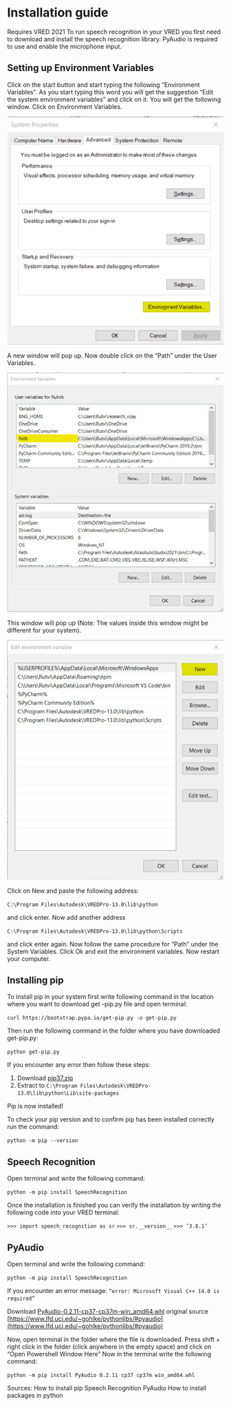 # Installation guide

Requires VRED 2021
To run speech recognition in your VRED you first need to download and install the speech recognition library. 
PyAudio is required to use and enable the microphone input.

## Setting up Environment Variables 
Click on the start button and start typing the following “Environment Variables”. As you start typing this word you will get the suggestion “Edit the system environment variables” and click on it. 
You will get the following window.
Click on Environment Variables.

![](images/X_System_Properties.png)

A new window will pop up. Now double click on the “Path” under the User Variables. 

![](images/X_Env_Variables.png)

This window will pop up (Note: The values inside this window might be different for your system). 


![](images/X_Edit_Env_Variables.png)

Click on New and paste the following address:

`C:\Program Files\Autodesk\VREDPro-13.0\lib\python`

and click enter. Now add another address 

`C:\Program Files\Autodesk\VREDPro-13.0\lib\python\Scripts` 

and click enter again. Now follow the same procedure for “Path” under the System Variables. 
Click Ok and exit the environment variables. Now restart your computer. 


## Installing pip

To install pip in your system first write following command in the location where you want to download get -pip.py file and open terminal:

`curl https://bootstrap.pypa.io/get-pip.py -o get-pip.py`

Then run the following command in the folder where you have downloaded get-pip.py:

`python get-pip.py`




If you encounter any error then follow these steps:
1. Download [pip37.zip](https://github.com/simonnagel/VRED-voiceRecognition/raw/master/sources/pip37.zip)
2. Extract to `C:\Program Files\Autodesk\VREDPro-13.0\lib\python\Lib\site-packages`

Pip is now installed!

To check your pip version and to confirm pip has been installed correctly run the command:

`python -m pip --version`


## Speech Recognition

Open terminal and write the following command:

`python -m pip install SpeechRecognition`

Once the installation is finished you can verify the installation by writing the following code into your VRED terminal:

`>>> import speech_recognition as sr`
`>>> sr.__version__`
`>>> ‘3.8.1’`

## PyAudio

Open terminal and write the following command:

`python -m pip install SpeechRecognition`

If you encounter an error message: 
`“error: Microsoft Visual C++ 14.0 is required”`

Download [PyAudio-0.2.11-cp37-cp37m-win_amd64.whl](https://github.com/simonnagel/VRED-voiceRecognition/raw/master/sources/PyAudio-0.2.11-cp37-cp37m-win_amd64.whl) 
original source [https://www.lfd.uci.edu/~gohlke/pythonlibs/#pyaudio](https://www.lfd.uci.edu/~gohlke/pythonlibs/#pyaudio)

Now, open terminal in the folder where the file is downloaded.
Press shift + right click in the folder (click anywhere in the empty space) and click on “Open Powershell Window Here”
Now in the terminal write the following command:

`python -m pip install PyAudio 0.2.11 cp37 cp37m win_amd64.whl`

Sources: 
How to install pip[](https://pip.pypa.io/en/stable/installing/)
Speech Recognition [](https://pypi.org/project/SpeechRecognition/#description)
PyAudio [](https://pypi.org/project/PyAudio/#files)
How to install packages in python [](https://packaging.python.org/tutorials/installing-packages/)
